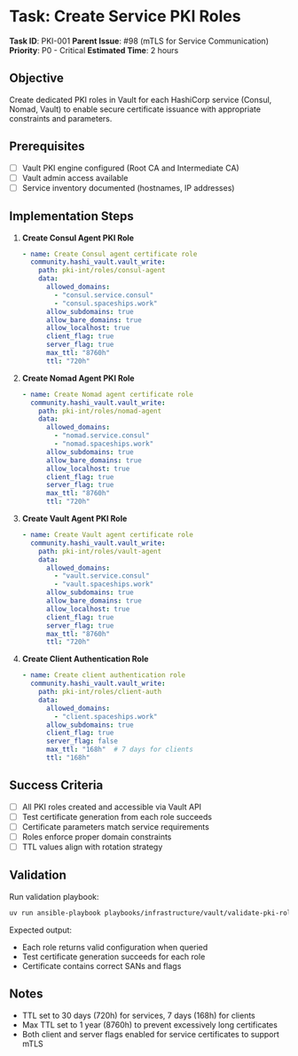 # Task: Create Service PKI Roles

**Task ID**: PKI-001
**Parent Issue**: #98 (mTLS for Service Communication)
**Priority**: P0 - Critical
**Estimated Time**: 2 hours

## Objective

Create dedicated PKI roles in Vault for each HashiCorp service (Consul, Nomad, Vault) to enable secure certificate issuance with appropriate constraints and parameters.

## Prerequisites

- [ ] Vault PKI engine configured (Root CA and Intermediate CA)
- [ ] Vault admin access available
- [ ] Service inventory documented (hostnames, IP addresses)

## Implementation Steps

1. **Create Consul Agent PKI Role**

   ```yaml
   - name: Create Consul agent certificate role
     community.hashi_vault.vault_write:
       path: pki-int/roles/consul-agent
       data:
         allowed_domains:
           - "consul.service.consul"
           - "consul.spaceships.work"
         allow_subdomains: true
         allow_bare_domains: true
         allow_localhost: true
         client_flag: true
         server_flag: true
         max_ttl: "8760h"
         ttl: "720h"
   ```

2. **Create Nomad Agent PKI Role**

   ```yaml
   - name: Create Nomad agent certificate role
     community.hashi_vault.vault_write:
       path: pki-int/roles/nomad-agent
       data:
         allowed_domains:
           - "nomad.service.consul"
           - "nomad.spaceships.work"
         allow_subdomains: true
         allow_bare_domains: true
         allow_localhost: true
         client_flag: true
         server_flag: true
         max_ttl: "8760h"
         ttl: "720h"
   ```

3. **Create Vault Agent PKI Role**

   ```yaml
   - name: Create Vault agent certificate role
     community.hashi_vault.vault_write:
       path: pki-int/roles/vault-agent
       data:
         allowed_domains:
           - "vault.service.consul"
           - "vault.spaceships.work"
         allow_subdomains: true
         allow_bare_domains: true
         allow_localhost: true
         client_flag: true
         server_flag: true
         max_ttl: "8760h"
         ttl: "720h"
   ```

4. **Create Client Authentication Role**

   ```yaml
   - name: Create client authentication role
     community.hashi_vault.vault_write:
       path: pki-int/roles/client-auth
       data:
         allowed_domains:
           - "client.spaceships.work"
         allow_subdomains: true
         client_flag: true
         server_flag: false
         max_ttl: "168h"  # 7 days for clients
         ttl: "168h"
   ```

## Success Criteria

- [ ] All PKI roles created and accessible via Vault API
- [ ] Test certificate generation from each role succeeds
- [ ] Certificate parameters match service requirements
- [ ] Roles enforce proper domain constraints
- [ ] TTL values align with rotation strategy

## Validation

Run validation playbook:

```bash
uv run ansible-playbook playbooks/infrastructure/vault/validate-pki-roles.yml
```

Expected output:

- Each role returns valid configuration when queried
- Test certificate generation succeeds for each role
- Certificate contains correct SANs and flags

## Notes

- TTL set to 30 days (720h) for services, 7 days (168h) for clients
- Max TTL set to 1 year (8760h) to prevent excessively long certificates
- Both client and server flags enabled for service certificates to support mTLS
